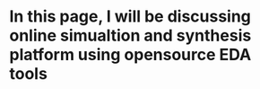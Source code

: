# In this page, I will be discussing online simualtion and synthesis platform using opensource EDA tools
